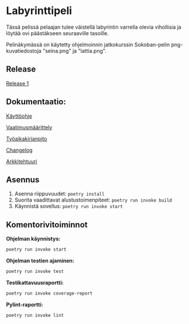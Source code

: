 # Labyrinttipeli

Tässä pelissä pelaajan tulee väistellä labyrintin varrella olevia vihollisia ja löytää ovi päästäkseen seuraaville tasoille.

Pelinäkymässä on käytetty ohjelmoinnin jatkokurssin Sokoban-pelin png-kuvatiedostoja "seina.png" ja "lattia.png". 


## Release
[Release 1](https://github.com/laurelcrelia/ot-harjoitustyo/releases/tag/viikko5)


## Dokumentaatio:

[Käyttöohje](https://github.com/laurelcrelia/ot-harjoitustyo/blob/master/dokumentaatio/kayttoohje.md)

[Vaatimusmäärittely](https://github.com/laurelcrelia/ot-harjoitustyo/blob/master/dokumentaatio/vaatimusmaarittely.md)

[Työaikakirjanpito](https://github.com/laurelcrelia/ot-harjoitustyo/blob/master/dokumentaatio/tuntikirjanpito.md)

[Changelog](https://github.com/laurelcrelia/ot-harjoitustyo/blob/master/dokumentaatio/changelog.md)

[Arkkitehtuuri](https://github.com/laurelcrelia/ot-harjoitustyo/blob/master/dokumentaatio/arkkitehtuuri.md)

## Asennus

1. Asenna riippuvuudet:
```poetry install```
2. Suorita vaadittavat alustustoimenpiteet:
```poetry run invoke build```
3. Käynnistä sovellus:
```poetry run invoke start```

## Komentorivitoiminnot

**Ohjelman käynnistys:**
```bash
poetry run invoke start
```

**Ohjelman testien ajaminen:**
```bash
poetry run invoke test
```

**Testikattavuusraportti:**
``` bash
poetry run invoke coverage-report
```

**Pylint-raportti:**
```bash
poetry run invoke lint
```


